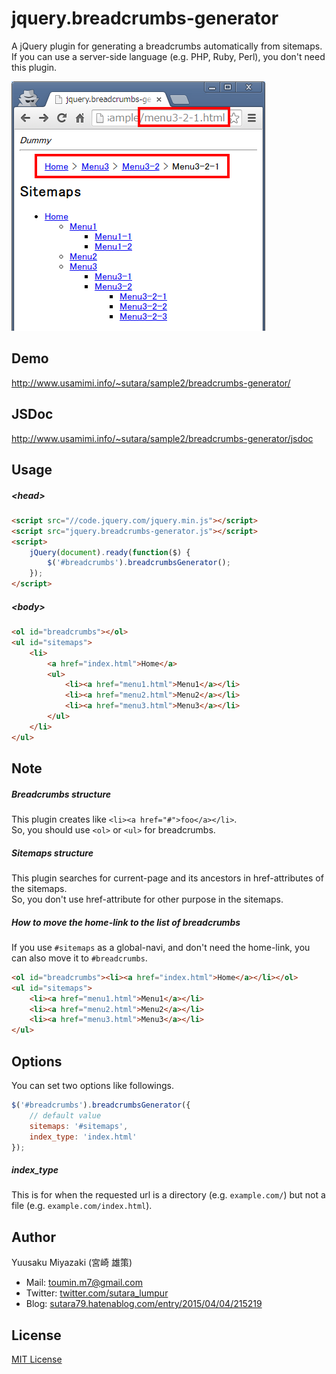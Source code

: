 # jquery.breadcrumbs-generator
A jQuery plugin for generating a breadcrumbs automatically from sitemaps.  
If you can use a server-side language (e.g. PHP, Ruby, Perl), you don't need this plugin.

![screenshot](sample/ss1.png)

## Demo
http://www.usamimi.info/~sutara/sample2/breadcrumbs-generator/

## JSDoc
http://www.usamimi.info/~sutara/sample2/breadcrumbs-generator/jsdoc

## Usage
##### &lt;head&gt;
```html
<script src="//code.jquery.com/jquery.min.js"></script>
<script src="jquery.breadcrumbs-generator.js"></script>
<script>
	jQuery(document).ready(function($) {
		$('#breadcrumbs').breadcrumbsGenerator();
	});
</script>
```

##### &lt;body&gt;
```html
<ol id="breadcrumbs"></ol>
<ul id="sitemaps">
	<li>
		<a href="index.html">Home</a>
		<ul>
			<li><a href="menu1.html">Menu1</a></li>
			<li><a href="menu2.html">Menu2</a></li>
			<li><a href="menu3.html">Menu3</a></li>
		</ul>
	</li>
</ul>
```

## Note
##### Breadcrumbs structure
This plugin creates like `<li><a href="#">foo</a></li>`.  
So, you should use `<ol>` or `<ul>` for breadcrumbs.

##### Sitemaps structure
This plugin searches for current-page and its ancestors in href-attributes of the sitemaps.  
So, you don't use href-attribute for other purpose in the sitemaps.

##### How to move the home-link to the list of breadcrumbs
If you use `#sitemaps` as a global-navi, and don't need the home-link, you can also move it to `#breadcrumbs`.

```html
<ol id="breadcrumbs"><li><a href="index.html">Home</a></li></ol>
<ul id="sitemaps">
	<li><a href="menu1.html">Menu1</a></li>
	<li><a href="menu2.html">Menu2</a></li>
	<li><a href="menu3.html">Menu3</a></li>
</ul>
```

## Options
You can set two options like followings.

```javascript
$('#breadcrumbs').breadcrumbsGenerator({
	// default value
	sitemaps: '#sitemaps',
	index_type: 'index.html'
});
```

##### index_type
This is for when the requested url is a directory (e.g. `example.com/`) but not a file (e.g. `example.com/index.html`).

## Author
Yuusaku Miyazaki (宮崎 雄策)

- Mail: <toumin.m7@gmail.com>
- Twitter: [twitter.com/sutara_lumpur](//twitter.com/sutara_lumpur)
- Blog: [sutara79.hatenablog.com/entry/2015/04/04/215219](//sutara79.hatenablog.com/entry/2015/04/04/215219)

## License
[MIT License](http://www.opensource.org/licenses/mit-license.php)